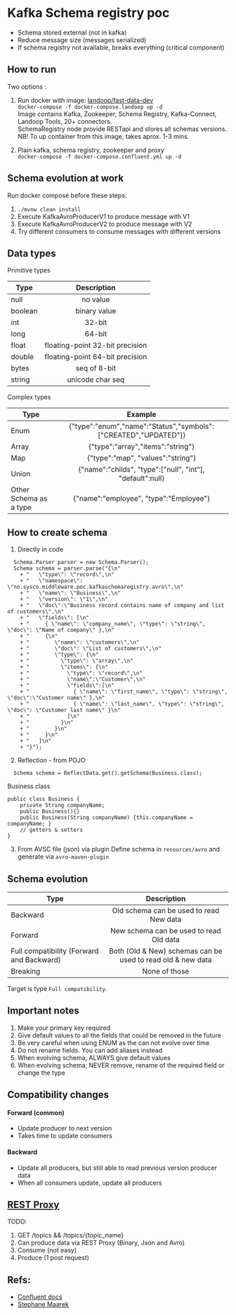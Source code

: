 # Kafka Schema registry poc
* Schema stored external (not in kafka)
* Reduce message size (messages serialized) 
* If schema registry not available, breaks everything (critical component)
## How to run
Two options : 
1. Run docker with image: [landoop/fast-data-dev](https://github.com/Landoop/fast-data-dev)     
`docker-compose -f docker-compose.landoop up -d`   
Image contains Kafka, Zookeeper, Schema Registry, Kafka-Connect, Landoop Tools, 20+ connectors.  
SchemaRegistry node provide RESTapi and stores all schemas versions.   
NB! To up container from this image, takes aprox. 1-3 mins. 
  
2. Plain kafka, schema registry, zookeeper and proxy  
`docker-compose -f docker-compose.confluent.yml up -d`

## Schema evolution at work
Run docker compose before these steps:
1. `./mvnw clean install`
2. Execute KafkaAvroProducerV1 to produce message with V1
3. Execute KafkaAvroProducerV2 to produce message with V2
4. Try different consumers to consume messages with different versions


## Data types
Primitive types

| Type          | Description | 
| ------------- |:-------------:| 
| null    | no value | 
| boolean | binary value | 
| int     | 32-bit| 
| long    | 64-bit |  
| float   | floating-point 32-bit precision |  
| double  | floating-point 64-bit precision |  
| bytes   | seq of 8-bit |  
| string  | unicode char seq |  

Complex types  

| Type          | Example | 
| ------------- |:-------------:| 
| Enum    | {"type":"enum","name":"Status","symbols":["CREATED","UPDATED"]} | 
| Array | {"type":"array","items":"string"} | 
| Map     | {"type":"map", "values":"string"}| 
| Union    | {"name":"childs", "type":["null", "int"], "default":null} |  
| Other Schema as a type   | {"name":"employee", "type":"Employee"} |  

## How to create schema
1. Directly in code
```
  Schema.Parser parser = new Schema.Parser();
  Schema schema = parser.parse("{\n"
    + "   \"type\": \"record\",\n"
    + "   \"namespace\": \"no.sysco.middleware.poc.kafkaschemaregistry.avro\",\n"
    + "   \"name\": \"Business\",\n"
    + "   \"version\": \"1\",\n"
    + "   \"doc\":\"Business record contains name of company and list of customers\",\n"
    + "   \"fields\": [\n"
    + "     { \"name\": \"company_name\", \"type\": \"string\", \"doc\": \"Name of company\" },\n"
    + "     {\n"
    + "        \"name\": \"customers\",\n"
    + "        \"doc\": \"List of customers\",\n"
    + "        \"type\": {\n"
    + "          \"type\": \"array\",\n"
    + "          \"items\": {\n"
    + "            \"type\": \"record\",\n"
    + "            \"name\":\"Customer\",\n"
    + "            \"fields\":[\n"
    + "              { \"name\": \"first_name\", \"type\": \"string\", \"doc\":\"Customer name\" },\n"
    + "              { \"name\": \"last_name\", \"type\": \"string\", \"doc\": \"Customer last name\" }\n"
    + "            ]\n"
    + "          }\n"
    + "        }\n"
    + "     }\n"
    + "   ]\n"
    + "}");
``` 

2. Reflection - from POJO
```
  Schema schema = ReflectData.get().getSchema(Business.class);
```  
Business class
```
public class Business {
    private String companyName;
    public Business(){}
    public Business(String companyName) {this.companyName = companyName; }
    // getters & setters
}
```
3. From AVSC file (json) via plugin
Define schema in `resources/avro` and generate via `avro-maven-plugin`

## Schema evolution
| Type          | Description | 
| ------------- |:-------------:| 
| Backward | Old schema can be used to read New data | 
| Forward | New schema can be used to read Old data | 
| Full compatibility (Forward and Backward)  | Both (Old & New) schemas can be used to read old & new data | 
| Breaking | None of those |  
Target is type `Full compatibility`. 

## Important notes
1. Make your primary key required
2. Give default values to all the fields that could be removed in the future
3. Be very careful when using ENUM as the can not evolve over time
4. Do not rename fields. You can add aliases instead
5. When evolving schema, ALWAYS give default values
6. When evolving schema, NEVER remove, rename of the required field or change the type  

## Compatibility changes
#### Forward (common)
* Update producer to next version
* Takes time to update consumers
#### Backward
* Update all producers, but still able to read previous version producer data
* When all consumers update, update all producers

## [REST Proxy](https://docs.confluent.io/current/kafka-rest/docs/index.html)
TODO:
1. GET /topics && /topics/{topic_name}
2. Can produce data via REST Proxy (Binary, Json and Avro)
3. Consume (not easy)
4. Produce (1 post request)
## Refs:  
* [Confluent docs](https://docs.confluent.io/current/schema-registry/docs/api.html#overview)
* [Stephane Maarek](https://www.udemy.com/confluent-schema-registry/learn/v4/content)

 
